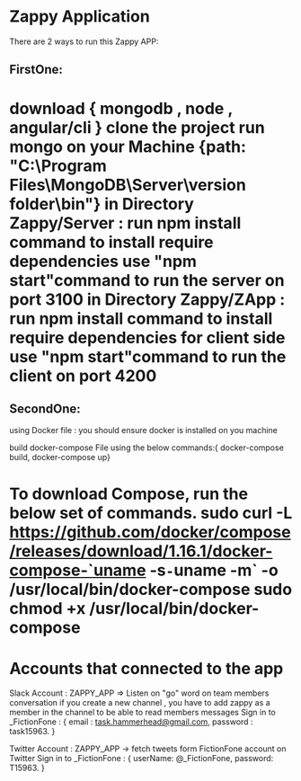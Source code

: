 # Zappy Application


There are 2 ways to run this Zappy APP:

FirstOne:
----------
download { mongodb , node , angular/cli }
clone the project
run mongo on your Machine {path: "C:\Program Files\MongoDB\Server\version folder\bin"}
in Directory Zappy/Server :
            run npm install command to install require dependencies
            use "npm start"command to run the server on port 3100
in Directory Zappy/ZApp :
      run npm install command to install require dependencies for client side
      use "npm start"command to run the client on port 4200
===========================================================================================================================================
SecondOne:
----------
using Docker file : you should ensure docker is installed on you machine


build docker-compose File using the below commands:{ docker-compose build, docker-compose up}

To download Compose, run the below set of commands.
                  sudo curl -L https://github.com/docker/compose/releases/download/1.16.1/docker-compose-`uname -s`-`uname -m` -o /usr/local/bin/docker-compose
                  sudo chmod +x /usr/local/bin/docker-compose
===========================================================================================================================================
Accounts that connected to the app
===================================
Slack Account :
        ZAPPY_APP => Listen on "go" word on team members conversation
        if you create a new channel , you have to add zappy as a member in the channel to be able to read members messages
        Sign in to _FictionFone : {
                                    email : task.hammerhead@gmail.com,
                                    password : task15963.
                                   }


Twitter Account :
      ZAPPY_APP -> fetch tweets form FictionFone account on Twitter
      Sign in to _FictionFone : {
                                      userName:  @_FictionFone,
                                      password: T15963.
                                   }
